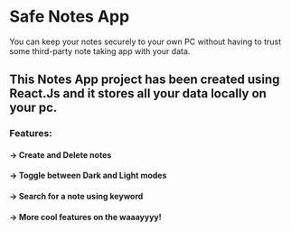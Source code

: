 # Safe Notes App
You can keep your notes securely to your own PC without having to trust some third-party note taking app with your data.

## This Notes App project has been created using React.Js and it stores all your data locally on your pc.
### Features:
#### -> Create and Delete notes
#### -> Toggle between Dark and Light modes
#### -> Search for a note using keyword
#### -> More cool features on the waaayyyy!
